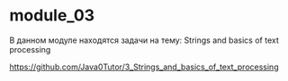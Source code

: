 # module_03
В данном модуле находятся задачи на тему: Strings and basics of text processing

https://github.com/Java0Tutor/3_Strings_and_basics_of_text_processing

